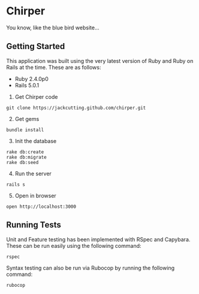 # Chirper
You know, like the blue bird website...

## Getting Started

This application was built using the very latest version of Ruby and Ruby on Rails at the time. These are as follows: 

* Ruby 2.4.0p0
* Rails 5.0.1

1. Get Chirper code

  ```
  git clone https://jackcutting.github.com/chirper.git
  ```

2. Get gems

  ```
  bundle install
  ```

3. Init the database

  ```
  rake db:create
  rake db:migrate
  rake db:seed
  ```

4. Run the server

  ```
  rails s
  ```

5. Open in browser

  ```
  open http://localhost:3000
  ```

## Running Tests

Unit and Feature testing has been implemented with RSpec and Capybara. These can be run easily using the following command: 

  ```
  rspec
  ```

Syntax testing can also be run via Rubocop by running the following command:

  ```
  rubocop
  ```
